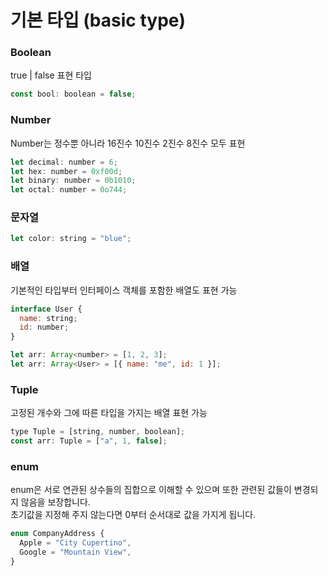 # 기본 타입 (basic type)

### Boolean

true | false 표현 타입

```jsx
const bool: boolean = false;
```

### Number

Number는 정수뿐 아니라 16진수 10진수 2진수 8진수 모두 표현

```jsx
let decimal: number = 6;
let hex: number = 0xf00d;
let binary: number = 0b1010;
let octal: number = 0o744;
```

### 문자열

```jsx
let color: string = "blue";
```

### 배열

기본적인 타입부터 인터페이스 객체를 포함한 배열도 표현 가능

```jsx
interface User {
  name: string;
  id: number;
}

let arr: Array<number> = [1, 2, 3];
let arr: Array<User> = [{ name: "me", id: 1 }];
```

### Tuple

고정된 개수와 그에 따른 타입을 가지는 배열 표현 가능

```jsx
type Tuple = [string, number, boolean];
const arr: Tuple = ["a", 1, false];
```

### enum

enum은 서로 연관된 상수들의 집합으로 이해할 수 있으며 또한 관련된 값들이 변경되지 않음을 보장합니다.<br/>
초기값을 지정해 주지 않는다면 0부터 순서대로 값을 가지게 됩니다.

```jsx
enum CompanyAddress {
  Apple = "City Cupertino",
  Google = "Mountain View",
}
```
